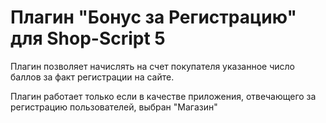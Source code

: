 # Плагин "Бонус за Регистрацию" для Shop-Script 5

Плагин позволяет начислять на счет покупателя указанное число баллов за
факт регистрации на сайте.

Плагин работает только если в качестве приложения, отвечающего за регистрацию
пользователей, выбран "Магазин"
